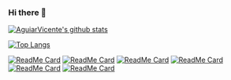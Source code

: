 ### Hi there 👋

<!--
**AguiarVicente/AguiarVicente** is a ✨ _special_ ✨ repository because its `README.md` (this file) appears on your GitHub profile.

Here are some ideas to get you started:

- 🔭 I’m currently working on ...
- 🌱 I’m currently learning ...
- 👯 I’m looking to collaborate on ...
- 🤔 I’m looking for help with ...
- 💬 Ask me about ...
- 📫 How to reach me: ...
- 😄 Pronouns: ...
- ⚡ Fun fact: ...
-->

<!--
```text
🌞 Morning    95 commits     █████████████████████████████████████████░░░░░░░░░░░░░░░░░░   30.55% 
🌆 Daytime    78 commits     ████████████████████████████████████████░░░░░░░░░░░░░░░░░░░   25.08% 
🌃 Evening    112 commits    ███████████████████████████████████████████░░░░░░░░░░░░░░░░   36.01% 
🌙 Night      26 commits     ████████████████████████████████████░░░░░░░░░░░░░░░░░░░░░░░   8.36%

```
-->


[![AguiarVicente's github stats](https://github-readme-stats.vercel.app/api?username=AguiarVicente&show_icons=true&theme=radical)](https://github.com/anuraghazra/github-readme-stats)

[![Top Langs](https://github-readme-stats.vercel.app/api/top-langs/?username=anuraghazra&layout=compact)](https://github.com/anuraghazra/github-readme-stats)

[![ReadMe Card](https://github-readme-stats.vercel.app/api/pin/?username=AguiarVicente&repo=revisao_javascript)](https://github.com/anuraghazra/github-readme-stats)
[![ReadMe Card](https://github-readme-stats.vercel.app/api/pin/?username=AguiarVicente&repo=curso_python)](https://github.com/anuraghazra/github-readme-stats)
[![ReadMe Card](https://github-readme-stats.vercel.app/api/pin/?username=AguiarVicente&repo=Codewars)](https://github.com/anuraghazra/github-readme-stats)
[![ReadMe Card](https://github-readme-stats.vercel.app/api/pin/?username=AguiarVicente&repo=TS)](https://github.com/anuraghazra/github-readme-stats)
[![ReadMe Card](https://github-readme-stats.vercel.app/api/pin/?username=AguiarVicente&repo=dashboard)](https://github.com/anuraghazra/github-readme-stats)
[![ReadMe Card](https://github-readme-stats.vercel.app/api/pin/?username=AguiarVicente&repo=curso_angular)](https://github.com/anuraghazra/github-readme-stats)
